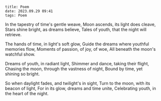 ```
title: Poem
date: 2023.09.29 09:41
tags: Poem
```

In the tapestry of time's gentle weave,
Moon ascends, its light does cleave,
Stars shine bright, as dreams believe,
Tales of youth, that the night will retrieve.

The hands of time, in light's soft glow,
Guide the dreams where youthful memories flow,
Moments of passion, of joy, of woe,
All beneath the moon's watchful show.

Dreams of youth, in radiant light,
Shimmer and dance, taking their flight,
Chasing the moon, through the vastness of night,
Bound by time, yet shining so bright.

So when daylight fades, and twilight's in sight,
Turn to the moon, with its beacon of light,
For in its glow, dreams and time unite,
Celebrating youth, in the heart of the night.